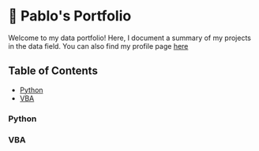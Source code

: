 # 💼 Pablo's Portfolio
Welcome to my data portfolio! Here, I document a summary of my projects in the data field.
You can also find my profile page [here](https://github.com/Pablojox)

## Table of Contents
- [Python](#python)
- [VBA](#VBA)

### Python

### VBA
